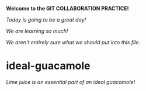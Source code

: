 **Welcome to the GIT COLLABORATION PRACTICE!**

*Today is going to be a great day!*

*We are learning so much!*

*We aren't entirely sure what we should put into this file.*
# ideal-guacamole

*Lime juice is an essential part of an ideal guacamole!*
